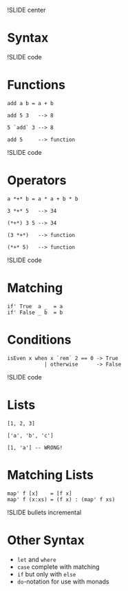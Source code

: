 !SLIDE center
# Syntax

!SLIDE code
# Functions
    add a b = a + b

    add 5 3   --> 8

    5 `add` 3 --> 8

    add 5     --> function

!SLIDE code
# Operators
    a *+* b = a * a + b * b

    3 *+* 5   --> 34

    (*+*) 3 5 --> 34

    (3 *+*)   --> function

    (*+* 5)   --> function

!SLIDE code
# Matching
    if' True  a _  = a
    if' False _ b  = b

# Conditions
    isEven x when x `rem` 2 == 0 -> True
                | otherwise      -> False

!SLIDE code
# Lists
    [1, 2, 3]

    ['a', 'b', 'c']

    [1, 'a'] -- WRONG!

# Matching Lists
    map' f [x]    = [f x]
    map' f (x:xs) = (f x) : (map' f xs)

!SLIDE bullets incremental
# Other Syntax
* `let` and `where`
* `case` complete with matching
* `if` but only with `else`
* `do`-notation for use with monads